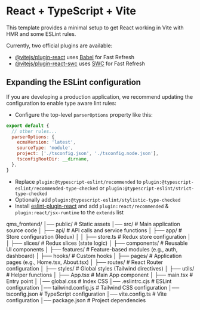 # React + TypeScript + Vite

This template provides a minimal setup to get React working in Vite with HMR and some ESLint rules.

Currently, two official plugins are available:

- [@vitejs/plugin-react](https://github.com/vitejs/vite-plugin-react/blob/main/packages/plugin-react/README.md) uses [Babel](https://babeljs.io/) for Fast Refresh
- [@vitejs/plugin-react-swc](https://github.com/vitejs/vite-plugin-react-swc) uses [SWC](https://swc.rs/) for Fast Refresh

## Expanding the ESLint configuration

If you are developing a production application, we recommend updating the configuration to enable type aware lint rules:

- Configure the top-level `parserOptions` property like this:

```js
export default {
  // other rules...
  parserOptions: {
    ecmaVersion: 'latest',
    sourceType: 'module',
    project: ['./tsconfig.json', './tsconfig.node.json'],
    tsconfigRootDir: __dirname,
  },
}
```

- Replace `plugin:@typescript-eslint/recommended` to `plugin:@typescript-eslint/recommended-type-checked` or `plugin:@typescript-eslint/strict-type-checked`
- Optionally add `plugin:@typescript-eslint/stylistic-type-checked`
- Install [eslint-plugin-react](https://github.com/jsx-eslint/eslint-plugin-react) and add `plugin:react/recommended` & `plugin:react/jsx-runtime` to the `extends` list


qms_frontend/
│── public/               # Static assets
│── src/                  # Main application source code
│   ├── api/              # API calls and service functions
│   ├── app/              # Store configuration (Redux)
│   │   ├── store.ts      # Redux store configuration
│   │   ├── slices/       # Redux slices (state logic)
│   ├── components/       # Reusable UI components
│   ├── features/         # Feature-based modules (e.g., auth, dashboard)
│   ├── hooks/            # Custom hooks
│   ├── pages/            # Application pages (e.g., Home.tsx, About.tsx)
│   ├── routes/           # React Router configuration
│   ├── styles/           # Global styles (Tailwind directives)
│   ├── utils/            # Helper functions
│   ├── App.tsx           # Main App component
│   ├── main.tsx          # Entry point
│   │── global.css        # Index CSS
│── .eslintrc.cjs         # ESLint configuration
│── tailwind.config.js    # Tailwind CSS configuration
│── tsconfig.json         # TypeScript configuration
│── vite.config.ts        # Vite configuration
│── package.json          # Project dependencies